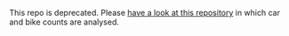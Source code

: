 This repo is deprecated. Please [have a look at this repository](https://github.com/codeformuenster/traffic-dynamics) in which car and bike counts are analysed.
